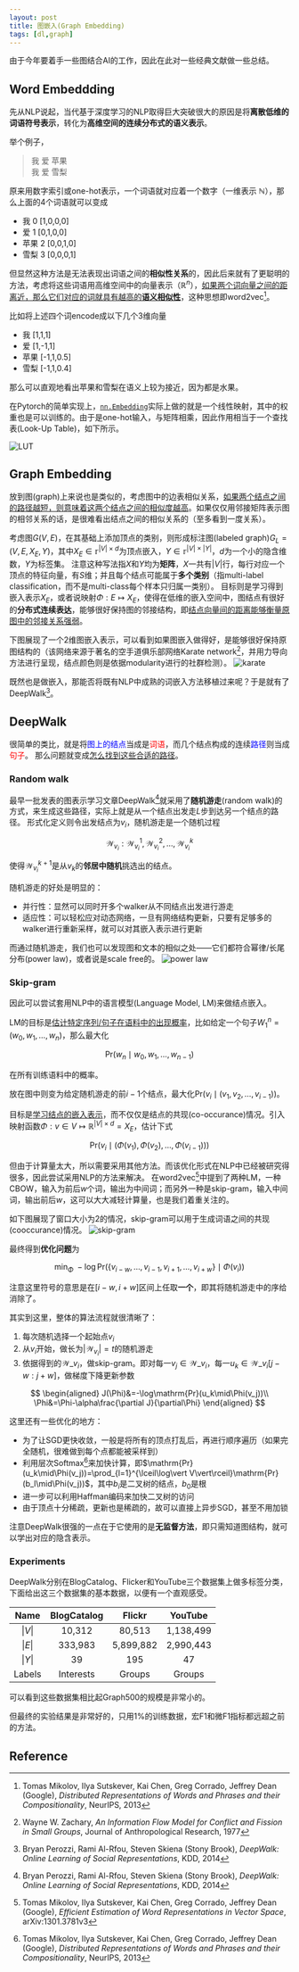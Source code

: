 ```yaml
---
layout: post
title: 图嵌入(Graph Embedding)
tags: [dl,graph]
---
```


由于今年要着手一些图结合AI的工作，因此在此对一些经典文献做一些总结。

<!--more-->

## Word Embeddding

先从NLP说起，当代基于深度学习的NLP取得巨大突破很大的原因是将**离散低维的词语符号表示**，转化为**高维空间的连续分布式的语义表示**。

举个例子，
> 我 爱 苹果<br/>我 爱 雪梨

原来用数字索引或one-hot表示，一个词语就对应着一个数字（一维表示 $\mathbb{N}$），那么上面的4个词语就可以变成
* 我 0 [1,0,0,0]
* 爱 1 [0,1,0,0]
* 苹果 2 [0,0,1,0]
* 雪梨 3 [0,0,0,1]

但显然这种方法是无法表现出词语之间的**相似性关系**的，因此后来就有了更聪明的方法，考虑将这些词语用高维空间中的向量表示（$\mathbb{R}^n$），<u>如果两个词向量之间的距离近，那么它们对应的词就具有越高的<b>语义相似性</b></u>，这种思想即word2vec[^2]。

比如将上述四个词encode成以下几个3维向量
* 我 [1,1,1]
* 爱 [1,-1,1]
* 苹果 [-1,1,0.5]
* 雪梨 [-1,1,0.4]

那么可以直观地看出苹果和雪梨在语义上较为接近，因为都是水果。

在Pytorch的简单实现上，[`nn.Embedding`](https://pytorch.org/docs/stable/nn.html#embedding)实际上做的就是一个线性映射，其中的权重也是可以训练的。由于是one-hot输入，与矩阵相乘，因此作用相当于一个查找表(Look-Up Table)，如下所示。

![LUT](http://mccormickml.com/assets/word2vec/matrix_mult_w_one_hot.png)

## Graph Embedding
放到图(graph)上来说也是类似的，考虑图中的边表相似关系，<u>如果两个结点之间的路径越短，则意味着这两个结点之间的相似度越高</u>。如果仅仅用邻接矩阵表示图的相邻关系的话，是很难看出结点之间的相似关系的（至多看到一度关系）。

考虑图$G(V,E)$，在其基础上添加顶点的类别，则形成标注图(labeled graph)$G_L=(V,E,X_E,Y)$，其中$X_E\in\mathbb{r}^{|V|\times d}$为顶点嵌入，$Y\in\mathbb{r}^{|V|\times |Y|}$，$d$为一个小的隐含维数，$Y$为标签集。
注意这种写法指$X$和$Y$均为**矩阵**，$X$一共有$|V|$行，每行对应一个顶点的特征向量，有$S$维；并且每个结点可能属于**多个类别**（指multi-label classification，而不是multi-class每个样本只归属一类别）。
目标则是学习得到嵌入表示$X_E$，或者说映射$\Phi:E\mapsto X_E$，使得在低维的嵌入空间中，图结点有很好的**分布式连续表达**，能够很好保持图的邻接结构，即<u>结点向量间的距离能够衡量原图中的邻接关系强弱</u>。

下图展现了一个2维图嵌入表示，可以看到如果图嵌入做得好，是能够很好保持原图结构的（该网络来源于著名的空手道俱乐部网络Karate network[^4]，并用力导向方法进行呈现，结点颜色则是依据modularity进行的社群检测）。
![karate](https://1.bp.blogspot.com/-hx5DlfIn7xk/XRJlD47Mv6I/AAAAAAAAEO4/o9ztIaCTz7Ie2eVEczhyGuciQPxV7JKFACLcBGAs/s640/Screenshot%2B2019-06-25%2Bat%2B11.11.05%2BAM.png)

既然也是做嵌入，那能否将既有NLP中成熟的词嵌入方法移植过来呢？于是就有了DeepWalk[^3]。

## DeepWalk
很简单的类比，就是将<font color="blue">图上的结点</font>当成是<font color="red">词语</font>，而几个结点构成的连续<font color="blue">路径</font>则当成<font color="red">句子</font>。
那么问题就变成<u>怎么找到这些合适的路径</u>。

### Random walk
最早一批发表的图表示学习文章DeepWalk[^3]就采用了**随机游走**(random walk)的方式，来生成这些路径，实际上就是从一个结点出发走$L$步到达另一个结点的路径。
形式化定义则令出发结点为$v_i$，随机游走是一个随机过程

$$\mathcal{W}_{v_i}:\mathcal{W}_{v_i}^1,\mathcal{W}_{v_i}^2,\ldots,\mathcal{W}_{v_i}^k$$

使得$\mathcal{W}_{v_i}^{k+1}$是从$v_k$的**邻居中随机**挑选出的结点。

随机游走的好处是明显的：
* 并行性：显然可以同时开多个walker从不同结点出发进行游走
* 适应性：可以轻松应对动态网络，一旦有网络结构更新，只要有足够多的walker进行重新采样，就可以对其嵌入表示进行更新

而通过随机游走，我们也可以发现图和文本的相似之处——它们都符合幂律/长尾分布(power law)，或者说是scale free的。
![power law](https://sutheeblog.files.wordpress.com/2017/10/powerlaws.png?w=452&h=287)

### Skip-gram
因此可以尝试套用NLP中的语言模型(Language Model, LM)来做结点嵌入。

LM的目标是<u>估计特定序列/句子在语料中的出现概率</u>，比如给定一个句子$W_1^n=(w_0,w_1,\ldots,w_n)$，那么最大化

$$\mathrm{Pr}(w_n\mid w_0,w_1,\ldots,w_{n-1})$$

在所有训练语料中的概率。

放在图中则变为给定随机游走的前$i-1$个结点，最大化$\mathrm{Pr}(v_i\mid (v_1,v_2,\ldots,v_{i-1}))$。

目标是<u>学习结点的嵌入表示</u>，而不仅仅是结点的共现(co-occurance)情况。引入映射函数$\Phi:v\in V\mapsto\mathbb{R}^{\vert V\vert \times d}=X_E$，估计下式

$$\mathrm{Pr}\left(v_i\mid (\Phi(v_1),\Phi(v_2),\ldots,\Phi(v_{i-1}))\right)$$

但由于计算量太大，所以需要采用其他方法。而该优化形式在NLP中已经被研究得很多，因此尝试采用NLP的方法来解决。
在word2vec[^1]中提到了两种LM，一种CBOW，输入为前后$w$个词，输出为中间词；而另外一种是skip-gram，输入中间词，输出前后$w$，这可以大大减轻计算量，也是我们着重关注的。

如下图展现了窗口大小为2的情况，skip-gram可以用于生成词语之间的共现(cooccurance)情况。
![skip-gram](http://mccormickml.com/assets/word2vec/training_data.png)

最终得到**优化问题**为

$$\min_{\Phi}\;-\log\mathrm{Pr}(\{v_{i-w},\ldots,v_{i-1},v_{i+1},\ldots,v_{i+w}\}\mid\Phi(v_i))$$

注意这里符号的意思是在$[i-w,i+w]$区间上任取**一个**，即其将随机游走中的序给消除了。

其实到这里，整体的算法流程就很清晰了：
1. 每次随机选择一个起始点$v_i$
2. 从$v_i$开始，做长为$\vert\mathcal{W}_{v_i}\vert=t$的随机游走
3. 依据得到的$\mathcal{W}\_{v_i}$，做skip-gram。即对每一$v_j\in\mathcal{W}\_{v_i}$，每一$u_k\in\mathcal{W}\_{v_i}[j-w:j+w]$，做梯度下降更新参数

$$
\begin{aligned}
J(\Phi)&=-\log\mathrm{Pr}(u_k\mid\Phi(v_j))\\
\Phi&=\Phi-\alpha\frac{\partial J}{\partial\Phi}
\end{aligned}
$$

这里还有一些优化的地方：
* 为了让SGD更快收敛，一般是将所有的顶点打乱后，再进行顺序遍历（如果完全随机，很难做到每个点都能被采样到）
* 利用层次Softmax[^2]来加快计算，即$\mathrm{Pr}(u_k\mid\Phi(v_j))=\prod_{l=1}^{\lceil\log\vert V\vert\rceil}\mathrm{Pr}(b_l\mid\Phi(v_j))$，其中$b_i$是二叉树的结点，$b_0$是根
* 进一步可以利用Haffman编码来加快二叉树的访问
* 由于顶点十分稀疏，更新也是稀疏的，故可以直接上异步SGD，甚至不用加锁

注意DeepWalk很强的一点在于它使用的是**无监督方法**，即只需知道图结构，就可以学出对应的隐含表示。

### Experiments
DeepWalk分别在BlogCatalog、Flicker和YouTube三个数据集上做多标签分类，下面给出这三个数据集的基本数据，以便有一个直观感受。

| Name | BlogCatalog | Flickr | YouTube |
| :--: | :---------: | :----: | :-----: |
| $\vert V\vert$ | 10,312      | 80,513 | 1,138,499 |
| $\vert E\vert$ | 333,983    | 5,899,882 | 2,990,443 |
| $\vert Y\vert$ | 39         | 195       | 47 |
| Labels | Interests | Groups    | Groups |

可以看到这些数据集相比起Graph500的规模是非常小的。

但最终的实验结果是非常好的，只用1%的训练数据，宏F1和微F1指标都远超之前的方法。

## Reference
[^1]: Tomas Mikolov, Ilya Sutskever, Kai Chen, Greg Corrado, Jeffrey Dean (Google), *Efficient Estimation of Word Representations in Vector Space*, arXiv:1301.3781v3
[^2]: Tomas Mikolov, Ilya Sutskever, Kai Chen, Greg Corrado, Jeffrey Dean (Google), *Distributed Representations of Words and Phrases and their Compositionality*, NeurIPS, 2013
[^3]: Bryan Perozzi, Rami Al-Rfou, Steven Skiena (Stony Brook), *DeepWalk: Online Learning of Social Representations*, KDD, 2014
[^4]: Wayne W. Zachary, *An Information Flow Model for Conflict and Fission in Small Groups*, Journal of Anthropological Research, 1977